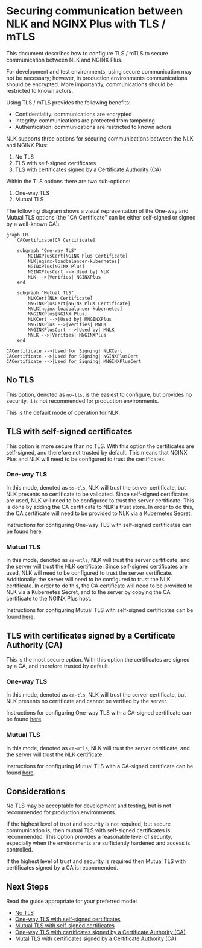 # Securing communication between NLK and NGINX Plus with TLS / mTLS

This document describes how to configure TLS / mTLS to secure communication between NLK and NGINX Plus.

For development and test environments, using secure communication may not be necessary; however, in production environments
communications should be encrypted. More importantly, communications should be restricted to known actors.

Using TLS / mTLS provides the following benefits:
- Confidentiality: communications are encrypted
- Integrity: communications are protected from tampering
- Authentication: communications are restricted to known actors

NLK supports three options for securing communications between the NLK and NGINX Plus:

1. No TLS
2. TLS with self-signed certificates
3. TLS with certificates signed by a Certificate Authority (CA)

Within the TLS options there are two sub-options:

1. One-way TLS
2. Mutual TLS

The following diagram shows a visual representation of the One-way and Mutual TLS options 
(the "CA Certificate" can be either self-signed or signed by a well-known CA):

```mermaid
graph LR
    CACertificate[CA Certificate]

    subgraph "One-way TLS"
        NGINXPlusCert[NGINX Plus Certificate]
        NLK[nginx-loadbalancer-kubernetes]
        NGINXPlus[NGINX Plus]
        NGINXPlusCert -->|Used by| NLK
        NLK -->|Verifies| NGINXPlus
    end

    subgraph "Mutual TLS"
        NLKCert[NLK Certificate]
        MNGINXPlusCert[NGINX Plus Certificate]
        MNLK[nginx-loadbalancer-kubernetes]
        MNGINXPlus[NGINX Plus]
        NLKCert -->|Used by| MNGINXPlus
        MNGINXPlus -->|Verifies| MNLK
        MNGINXPlusCert -->|Used by| MNLK
        MNLK -->|Verifies| MNGINXPlus
    end

CACertificate -->|Used for Signing| NLKCert
CACertificate -->|Used for Signing| NGINXPlusCert
CACertificate -->|Used for Signing| MNGINXPlusCert
```


## No TLS

This option, denoted as `no-tls`, is the easiest to configure, but provides no security. It is not recommended for production environments.

This is the default mode of operation for NLK.

## TLS with self-signed certificates

This option is more secure than no TLS. With this option the certificates are self-signed, and therefore not trusted by default. 
This means that NGINX Plus and NLK will need to be configured to trust the certificates.

### One-way TLS

In this mode, denoted as `ss-tls`, NLK will trust the server certificate, but NLK presents no certificate to be validated.
Since self-signed certificates are used, NLK will need to be configured to trust the server certificate. 
This is done by adding the CA certificate to NLK's trust store. In order to do this, 
the CA certificate will need to be provided to NLK via a Kubernetes Secret.

Instructions for configuring One-way TLS with self-signed certificates can be found [here](SS-TLS.md).

### Mutual TLS

In this mode, denoted as `ss-mtls`, NLK will trust the server certificate, and the server will trust the NLK certificate.
Since self-signed certificates are used, NLK will need to be configured to trust the server certificate. Additionally,
the server will need to be configured to trust the NLK certificate. In order to do this, the CA certificate will need to be
provided to NLK via a Kubernetes Secret, and to the server by copying the CA certificate to the NGINX Plus host.

Instructions for configuring Mutual TLS with self-signed certificates can be found [here](SS-MTLS.md).

## TLS with certificates signed by a Certificate Authority (CA)

This is the most secure option. With this option the certificates are signed by a CA, and therefore trusted by default.

### One-way TLS

In this mode, denoted as `ca-tls`, NLK will trust the server certificate, but NLK presents no certificate and cannot be verified by the server.

Instructions for configuring One-way TLS with a CA-signed certificate can be found [here](CA-TLS.md).

### Mutual TLS

In this mode, denoted as `ca-mtls`, NLK will trust the server certificate, and the server will trust the NLK certificate.

Instructions for configuring Mutual TLS with a CA-signed certificate can be found [here](CA-MTLS.md).

## Considerations

No TLS may be acceptable for development and testing, but is not recommended for production environments.

If the highest level of trust and security is not required, but secure communication is, then mutual TLS with self-signed certificates is recommended.
This option provides a reasonable level of security, especially when the environments are sufficiently hardened and access is controlled.

If the highest level of trust and security is required then Mutual TLS with certificates signed by a CA is recommended.

## Next Steps

Read the guide appropriate for your preferred mode:
- [No TLS](NO-TLS.md)
- [One-way TLS with self-signed certificates](SS-TLS.md)
- [Mutual TLS with self-signed certificates](SS-MTLS.md)
- [One-way TLS with certificates signed by a Certificate Authority (CA)](CA-TLS.md)
- [Mutal TLS with certificates signed by a Certificate Authority (CA)](CA-MTLS.md)
